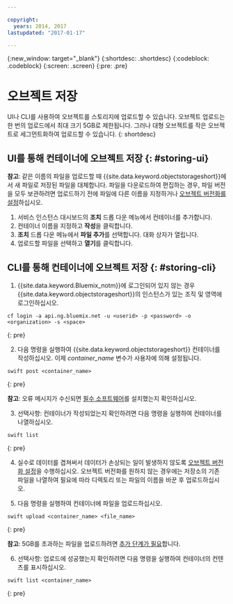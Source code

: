 ```yaml
---

copyright:
  years: 2014, 2017
lastupdated: "2017-01-17"

---
```

{:new_window: target="_blank"}
{:shortdesc: .shortdesc}
{:codeblock: .codeblock}
{:screen: .screen}
{:pre: .pre}

# 오브젝트 저장

UI나 CLI를 사용하여 오브젝트를 스토리지에 업로드할 수 있습니다. 오브젝트 업로드는 한 번의 업로드에서 최대 크기 5GB로 제한됩니다. 그러나 대형 오브젝트를 작은 오브젝트로 세그먼트화하여 업로드할 수 있습니다.
{: shortdesc}


## UI를 통해 컨테이너에 오브젝트 저장 {: #storing-ui}

**참고**: 같은 이름의 파일을 업로드할 때 {{site.data.keyword.objectstorageshort}}에서 새 파일로 저장된 파일을 대체합니다. 파일을 다운로드하여 편집하는 경우, 파일 버전을 모두 보관하려면 업로드하기 전에 파일에 다른 이름을 지정하거나 [오브젝트 버전화를 설정](/docs/services/ObjectStorage/os_versioning.html)하십시오. 


1. 서비스 인스턴스 대시보드의 **조치** 드롭 다운 메뉴에서 컨테이너를 추가합니다. 
2. 컨테이너 이름을 지정하고 **작성**을 클릭합니다.
3. **조치** 드롭 다운 메뉴에서 **파일 추가**를 선택합니다. 대화 상자가 열립니다.
4. 업로드할 파일을 선택하고 **열기**를 클릭합니다. 



## CLI를 통해 컨테이너에 오브젝트 저장 {: #storing-cli}

1. {{site.data.keyword.Bluemix_notm}}에 로그인되어 있지 않는 경우 {{site.data.keyword.objectstorageshort}}의 인스턴스가 있는 조직 및 영역에 로그인하십시오.

  ```
  cf login -a api.ng.bluemix.net -u <userid> -p <password> -o <organization> -s <space>
  ```
  {: pre}

2. 다음 명령을 실행하여 {{site.data.keyword.objectstorageshort}} 컨테이너를 작성하십시오. 이제 *container_name* 변수가 사용자에 의해 설정됩니다. 

  ```
swift post <container_name>
```
  {: pre}

**참고**: 오류 메시지가 수신되면 [필수 소프트웨어](/docs/services/ObjectStorage/os_configuring.html#install-swift-client)를 설치했는지 확인하십시오. 

3. 선택사항: 컨테이너가 작성되었는지 확인하려면 다음 명령을 실행하여 컨테이너를 나열하십시오. 

  ```
swift list
```
  {: pre}

4. 실수로 데이터를 겹쳐써서 데이터가 손상되는 일이 발생하지 않도록 [오브젝트 버전화 설정](/docs/services/ObjectStorage/os_versioning.html)을 수행하십시오. 오브젝트 버전화를 원하지 않는 경우에는 저장소의 기존 파일을 나열하여 필요에 따라 디렉토리 또는 파일의 이름을 바꾼 후 업로드하십시오.

5. 다음 명령을 실행하여 컨테이너에 파일을 업로드하십시오. 

  ```
swift upload <container_name> <file_name>
```
  {: pre}

  **참고**: 5GB를 초과하는 파일을 업로드하려면 [추가 단계가 필요](/docs/services/ObjectStorage/os_large_files.html)합니다. 

6. 선택사항: 업로드에 성공했는지 확인하려면 다음 명령을 실행하여 컨테이너의 컨텐츠를 표시하십시오. 

  ```
swift list <container_name>
```
  {: pre}
